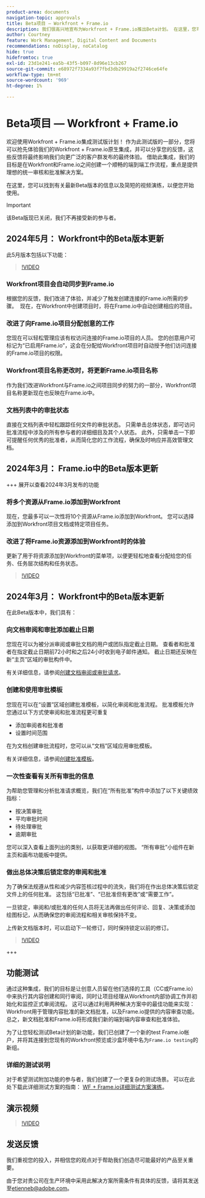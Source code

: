 ```yaml
---
product-area: documents
navigation-topic: approvals
title: Beta项目 — Workfront + Frame.io
description: 我们很高兴地宣布为Workfront + Frame.io推出Beta计划。 在这里，您可以找到有关最新Beta版本的信息以及简短的视频演练，以便您开始使用。
author: Courtney
feature: Work Management, Digital Content and Documents
recommendations: noDisplay, noCatalog
hide: true
hidefromtoc: true
exl-id: 23d1e241-ea5b-43f5-b097-8d96e13cb267
source-git-commit: e68972f7334a93f7fbd3db29919a2f2746ce64fe
workflow-type: tm+mt
source-wordcount: '969'
ht-degree: 1%

---
```


# Beta项目 — Workfront + Frame.io

欢迎使用Workfront + Frame.io集成测试版计划！ 作为此测试版的一部分，您将可以抢先体验我们的Workfront + Frame.io原生集成，并可以分享您的反馈，这些反馈将最终影响我们向更广泛的客户群发布的最终体验。 借助此集成，我们的目标是在Workfront和Frame.io之间创建一个顺畅的端到端工作流程，重点是提供理想的统一审核和批准解决方案。

在这里，您可以找到有关最新Beta版本的信息以及简短的视频演练，以便您开始使用。

>[!IMPORTANT]
>
>该Beta版现已关闭，我们不再接受新的参与者。


## 2024年5月： Workfront中的Beta版本更新

此5月版本包括以下功能：  

>[!VIDEO](https://video.tv.adobe.com/v/3429129/)

### Workfront项目会自动同步到Frame.io

根据您的反馈，我们改进了体验，并减少了触发创建连接的Frame.io所需的步骤。  现在，在Workfront中创建项目时，将在Frame.io中自动创建相应的项目。 

### 改进了向Frame.io项目分配创意的工作

您现在可以轻松管理应该有权访问连接的Frame.io项目的人员。 您的创意用户可标记为“已启用Frame.io”，这会在分配给Workfront项目时自动授予他们访问连接的Frame.io项目的权限。   

### Workfront项目名称更改时，将更新Frame.io项目名称

作为我们改进Workfront与Frame.io之间项目同步的努力的一部分，Workfront项目名称更新现在也反映在Frame.io中。 

### 文档列表中的审批状态

直接在文档列表中轻松跟踪任何文件的审批状态。 只需单击总体状态，即可访问批准流程中涉及的所有参与者的详细细目及其个人状态。 此外，只需单击一下即可提醒任何优秀的批准者，从而简化您的工作流程，确保及时响应并高效管理文档。 


## 2024年3月： Frame.io中的Beta版本更新

+++ 展开以查看2024年3月发布的功能

### 将多个资源从Frame.io添加到Workfront

现在，您最多可以一次性将10个资源从Frame.io添加到Workfront。 您可以选择添加到Workfront项目文档或特定项目任务。

### 改进了将Frame.io资源添加到Workfront时的体验

更新了用于将资源添加到Workfront的菜单项，以便更轻松地查看分配给您的任务、任务层次结构和任务状态。

>[!VIDEO](https://video.tv.adobe.com/v/3428213/)

## 2024年3月： Workfront中的Beta版本更新

在此Beta版本中，我们具有：

### 向文档审阅和审批添加截止日期

您现在可以为被分派审阅或审批文档的用户或团队指定截止日期。 查看者和批准者在指定截止日期前72小时和之后24小时收到电子邮件通知。 截止日期还反映在新“主页”区域的审批构件中。

有关详细信息，请参阅[创建文档审阅或审批请求](/help/quicksilver/review-and-approve-work/document-reviews-and-approvals/manage-document-approvals/create-a-document-approval.md)。

### 创建和使用审批模板

您现在可以在“设置”区域创建批准模板，以简化审阅和批准流程。 批准模板允许您通过以下方式使审阅和批准流程更可重复

* 添加审阅者和批准者
* 设置时间范围

在为文档创建审批流程时，您可以从“文档”区域应用审批模板。

有关详细信息，请参阅[创建批准模板](/help/quicksilver/review-and-approve-work/document-reviews-and-approvals/manage-document-approvals/create-approval-template.md)。

### 一次性查看有关所有审批的信息

为帮助您管理和分析批准请求概览，我们在“所有批准”构件中添加了以下关键绩效指标：

* 按决策审批
* 平均审批时间
* 待处理审批
* 逾期审批

您可以深入查看上面列出的类别，以获取更详细的视图。 “所有审批”小组件在新主页和画布功能板中提供。


### 做出总体决策后锁定您的审阅和批准

为了确保法规遵从性和减少内容签核过程中的流失，我们将在作出总体决策后锁定文件上的任何批准。 这包括“已批准”、“已批准但有更改”或“需要工作”。

一旦锁定，审阅和/或批准的任何人员将无法再做出任何评论、回复、决策或添加绘图标记，从而确保您的审阅流程和相关审核保持不变。

上传新文档版本时，可以启动下一轮修订，同时保持锁定以前的修订。

>[!VIDEO](https://video.tv.adobe.com/v/3428179/)

+++

## 功能测试

通过这种集成，我们的目标是让创意人员留在他们选择的工具（CC或Frame.io）中来执行其内容创建和同行审阅，同时让项目经理从Workfront内部协调工作并初始化和监控正式审阅流程。 这可以通过利用两种解决方案中的最佳功能来实现：Workfront用于管理内容批准的新文档批准，以及Frame.io提供的内容审查功能。 总之，新文档批准和Frame.io将形成我们新的端到端内容审查和批准体验。 

为了让您轻松测试Beta计划的新功能，我们已创建了一个新的test Frame.io帐户，并将其连接到您现有的Workfront预览或沙盒环境中名为`Frame.io testing`的新组。

### 详细的测试说明

对于希望测试附加功能的参与者，我们创建了一个更复杂的测试场景。 可以在此处下载此详细测试方案的指南： [WF + Frame.io详细测试方案演练](/help/quicksilver/review-and-approve-work/Documents/assets/WF-Frame-Detailed-Walk-Through-May-Release.pdf)。


## 演示视频

>[!VIDEO](https://video.tv.adobe.com/v/3429092/)

## 发送反馈

我们重视您的投入，并相信您的观点对于帮助我们创造尽可能最好的产品至关重要。

由于您对贵公司在生产环境中采用此解决方案所需条件有具体的反馈，请将其发送至[etienneb@adobe.com](mailto:etienneb@adobe.com)。
